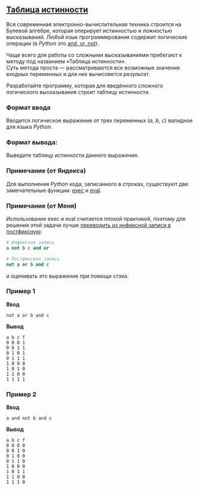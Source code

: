 ## [Таблица истинности](../../../solutions/3.4/34_r.py)

Вся современная электронно-вычислительная техника строится на Булевой алгебре, которая оперирует истинностью и ложностью высказываний. Любой язык программирования содержит логические операции (в _Python_ это [and, or, not](https://docs.python.org/3/library/stdtypes.html#boolean-operations-and-or-not)).

Чаще всего для работы со сложными высказываниями прибегают к методу под названием «Таблица истинности».\
Суть метода проста — рассматриваются все возможные значения входных переменных и для них вычисляется результат.

Разработайте программу, которая для введённого сложного логического высказывания строит таблицу истинности.

### Формат ввода

Вводится логическое выражение от трех переменных ($a$, $b$, $c$) валидное для языка _Python_.

### Формат вывода:

Выведите таблицу истинности данного выражения.

### Примечание (от Яндекса)

Для выполнения _Python_ кода, записанного в строках, существуют две замечательные функции: [exec](https://docs.python.org/3/library/functions.html#exec) и [eval](https://docs.python.org/3/library/functions.html#eval).

### Примечание (от Меня)

Использование exec и eval считается плохой практикой, поэтому для решения этой задачи лучше [переводить из инфиксной записи в постфиксную](https://www.youtube.com/live/km0E_i8Dtso?si=tnpIrI4mPoAVW1RG&t=1581):

```python
# Инфиксная запись
a not b c and or

# Постфиксная запись
not a or b and c
```

и оценивать это выражение при помощи стэка.

### Пример 1

__Ввод__
```plaintext
not a or b and c
```

__Вывод__
```plaintext
a b c f
0 0 0 1
0 0 1 1
0 1 0 1
0 1 1 1
1 0 0 0
1 0 1 0
1 1 0 0
1 1 1 1
```

### Пример 2

__Ввод__
```plaintext
a and not b and c
```

__Вывод__
```plaintext
a b c f
0 0 0 0
0 0 1 0
0 1 0 0
0 1 1 0
1 0 0 0
1 0 1 1
1 1 0 0
1 1 1 0
```